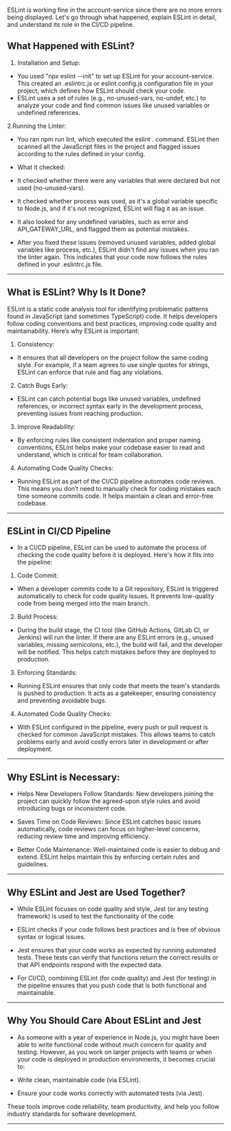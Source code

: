  ESLint is working fine in the account-service since there are no more errors being displayed. Let's go through what happened, explain ESLint in detail, and understand its role in the CI/CD pipeline.

 ## What Happened with ESLint?
1. Installation and Setup:

- You used "npx eslint --init" to set up ESLint for your account-service. This created an .eslintrc.js or eslint.config.js configuration file in your project, which defines how ESLint should check your code.
- ESLint uses a set of rules (e.g., no-unused-vars, no-undef, etc.) to analyze your code and find common issues like unused variables or undefined references.

2.Running the Linter:

- You ran npm run lint, which executed the eslint . command. ESLint then scanned all the JavaScript files in the project and flagged issues according to the rules defined in your config.

- What it checked:

- It checked whether there were any variables that were declared but not used (no-unused-vars).

- It checked whether process was used, as it's a global variable specific to Node.js, and if it's not recognized, ESLint will flag it as an issue.

 - It also looked for any undefined variables, such as error and API_GATEWAY_URL, and flagged them as potential mistakes.
- After you fixed these issues (removed unused variables, added global variables like process, etc.), ESLint didn't find any issues when you ran the linter again. This indicates that your code now follows the rules defined in your .eslintrc.js file.


--------------------------

## What is ESLint? Why Is It Done?
ESLint is a static code analysis tool for identifying problematic patterns found in JavaScript (and sometimes TypeScript) code. It helps developers follow coding conventions and best practices, improving code quality and maintainability. Here’s why ESLint is important:

1. Consistency:

- It ensures that all developers on the project follow the same coding style. For example, if a team agrees to use single quotes for strings, ESLint can enforce that rule and flag any violations.

2. Catch Bugs Early:

- ESLint can catch potential bugs like unused variables, undefined references, or incorrect syntax early in the development process, preventing issues from reaching production.

3. Improve Readability:

- By enforcing rules like consistent indentation and proper naming conventions, ESLint helps make your codebase easier to read and understand, which is critical for team collaboration.

4. Automating Code Quality Checks:

 - Running ESLint as part of the CI/CD pipeline automates code reviews. This means you don’t need to manually check for coding mistakes each time someone commits code. It helps maintain a clean and error-free codebase.

 -------------------------------------------------

 ## ESLint in CI/CD Pipeline
 - In a CI/CD pipeline, ESLint can be used to automate the process of checking the code quality before it is deployed. Here's how it fits into the pipeline:

1. Code Commit:

- When a developer commits code to a Git repository, ESLint is triggered automatically to check for code quality issues. It prevents low-quality code from being merged into the main branch.

2. Build Process:

- During the build stage, the CI tool (like GitHub Actions, GitLab CI, or Jenkins) will run the linter. If there are any ESLint errors (e.g., unused variables, missing semicolons, etc.), the build will fail, and the developer will be notified.
This helps catch mistakes before they are deployed to production.

3. Enforcing Standards:

- Running ESLint ensures that only code that meets the team's standards is pushed to production. It acts as a gatekeeper, ensuring consistency and preventing avoidable bugs.

4. Automated Code Quality Checks:

- With ESLint configured in the pipeline, every push or pull request is checked for common JavaScript mistakes. This allows teams to catch problems early and avoid costly errors later in development or after deployment.

--------------------------------------------------

## Why ESLint is Necessary:
- Helps New Developers Follow Standards: New developers joining the project can quickly follow the agreed-upon style rules and avoid introducing bugs or inconsistent code.

- Saves Time on Code Reviews: Since ESLint catches basic issues automatically, code reviews can focus on higher-level concerns, reducing review time and improving efficiency.

- Better Code Maintenance: Well-maintained code is easier to debug and extend. ESLint helps maintain this by enforcing certain rules and guidelines.

----------------------------------------------------

## Why ESLint and Jest are Used Together?
- While ESLint focuses on code quality and style, Jest (or any testing framework) is used to test the functionality of the code.

- ESLint checks if your code follows best practices and is free of obvious syntax or logical issues.
- Jest ensures that your code works as expected by running automated tests. These tests can verify that functions return the correct results or that API endpoints respond with the expected data.
- For CI/CD, combining ESLint (for code quality) and Jest (for testing) in the pipeline ensures that you push code that is both functional and maintainable.

----------------------------------------------------

## Why You Should Care About ESLint and Jest
- As someone with a year of experience in Node.js, you might have been able to write functional code without much concern for quality and testing. However, as you work on larger projects with teams or when your code is deployed in production environments, it becomes crucial to:

- Write clean, maintainable code (via ESLint).
- Ensure your code works correctly with automated tests (via Jest).

These tools improve code reliability, team productivity, and help you follow industry standards for software development.

--------------------------------------------------------


